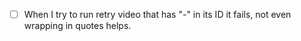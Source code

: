 - [ ] When I try to run retry video that has "-" in its ID it fails, not even wrapping in quotes helps.
